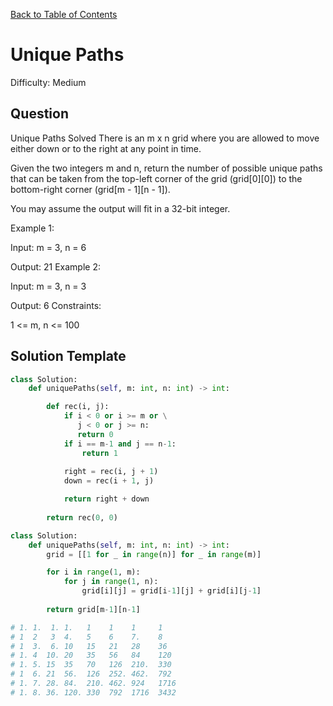 [Back to Table of Contents](../../README.md)

# Unique Paths
Difficulty: Medium

## Question
Unique Paths
Solved 
There is an m x n grid where you are allowed to move either down or to the right at any point in time.

Given the two integers m and n, return the number of possible unique paths that can be taken from the top-left corner of the grid (grid[0][0]) to the bottom-right corner (grid[m - 1][n - 1]).

You may assume the output will fit in a 32-bit integer.

Example 1:



Input: m = 3, n = 6

Output: 21
Example 2:

Input: m = 3, n = 3

Output: 6
Constraints:

1 <= m, n <= 100

## Solution Template
```python
class Solution:
    def uniquePaths(self, m: int, n: int) -> int:

        def rec(i, j):
            if i < 0 or i >= m or \
               j < 0 or j >= n:
               return 0
            if i == m-1 and j == n-1:
                return 1
            
            right = rec(i, j + 1)
            down = rec(i + 1, j)

            return right + down
        
        return rec(0, 0)

class Solution:
    def uniquePaths(self, m: int, n: int) -> int:
        grid = [[1 for _ in range(n)] for _ in range(m)]

        for i in range(1, m):
            for j in range(1, n):
                grid[i][j] = grid[i-1][j] + grid[i][j-1]
        
        return grid[m-1][n-1]

# 1. 1.  1. 1.   1    1    1     1 
# 1  2   3  4.   5    6    7.    8
# 1  3.  6. 10   15   21   28    36
# 1. 4  10. 20   35   56   84    120
# 1. 5. 15  35   70   126  210.  330
# 1  6. 21  56.  126  252. 462.  792
# 1. 7. 28. 84.  210. 462. 924   1716
# 1. 8. 36. 120. 330  792  1716  3432
```
